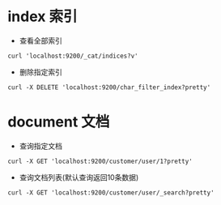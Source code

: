 # index 索引
* 查看全部索引
```
curl 'localhost:9200/_cat/indices?v'
```
* 删除指定索引
```
curl -X DELETE 'localhost:9200/char_filter_index?pretty'
```

# document 文档
* 查询指定文档
```
curl -X GET 'localhost:9200/customer/user/1?pretty'
```

* 查询文档列表(默认查询返回10条数据)
```
curl -X GET 'localhost:9200/customer/user/_search?pretty'
```